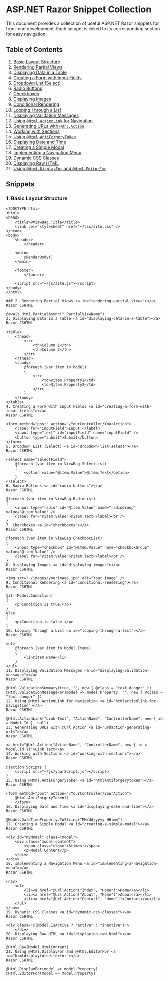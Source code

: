# ASP.NET Razor Snippet Collection

This document provides a collection of useful ASP.NET Razor snippets for front-end development. Each snippet is linked to its corresponding section for easy navigation.

## Table of Contents

1.  [Basic Layout Structure](#basic-layout-structure)
2.  [Rendering Partial Views](#rendering-partial-views)
3.  [Displaying Data in a Table](#displaying-data-in-a-table)
4.  [Creating a Form with Input Fields](#creating-a-form-with-input-fields)
5.  [Dropdown List (Select)](#dropdown-list-select)
6.  [Radio Buttons](#radio-buttons)
7.  [Checkboxes](#checkboxes)
8.  [Displaying Images](#displaying-images)
9.  [Conditional Rendering](#conditional-rendering)
10. [Looping Through a List](#looping-through-a-list)
11. [Displaying Validation Messages](#displaying-validation-messages)
12. [Using `@Html.ActionLink` for Navigation](#htmlactionlink-for-navigation)
13. [Generating URLs with `@Url.Action`](#urdaction-generating-urls)
14. [Working with Sections](#working-with-sections)
15. [Using `@Html.AntiForgeryToken`](#htmlantiforgerytoken)
16. [Displaying Date and Time](#displaying-date-and-time)
17. [Creating a Simple Modal](#creating-a-simple-modal)
18. [Implementing a Navigation Menu](#implementing-a-navigation-menu)
19. [Dynamic CSS Classes](#dynamic-css-classes)
20. [Displaying Raw HTML](#displaying-raw-html)
21. [Using `@Html.DisplayFor` and `@Html.EditorFor`](#htmldisplayforeditorfor)

## Snippets

### 1. Basic Layout Structure <a id="basic-layout-structure"></a>

```razor
<!DOCTYPE html>
<html>
<head>
    <title>@ViewBag.Title</title>
    <link rel="stylesheet" href="~/css/site.css" />
</head>
<body>
    <header>
        </header>

    <main>
        @RenderBody()
    </main>

    <footer>
        </footer>

    <script src="~/js/site.js"></script>
</body>
</html>

### 2. Rendering Partial Views <a id="rendering-partial-views"></a>
Razor CSHTML

@await Html.PartialAsync("_PartialViewName")
3. Displaying Data in a Table <a id="displaying-data-in-a-table"></a>
Razor CSHTML

<table>
    <thead>
        <tr>
            <th>Column 1</th>
            <th>Column 2</th>
        </tr>
    </thead>
    <tbody>
        @foreach (var item in Model)
        {
            <tr>
                <td>@item.Property1</td>
                <td>@item.Property2</td>
            </tr>
        }
    </tbody>
</table>
4. Creating a Form with Input Fields <a id="creating-a-form-with-input-fields"></a>
Razor CSHTML

<form method="post" action="/YourController/YourAction">
    <label for="inputField">Input:</label>
    <input type="text" id="inputField" name="inputField" />
    <button type="submit">Submit</button>
</form>
5. Dropdown List (Select) <a id="dropdown-list-select"></a>
Razor CSHTML

<select name="selectField">
    @foreach (var item in ViewBag.SelectList)
    {
        <option value="@item.Value">@item.Text</option>
    }
</select>
6. Radio Buttons <a id="radio-buttons"></a>
Razor CSHTML

@foreach (var item in ViewBag.RadioList)
{
    <input type="radio" id="@item.Value" name="radioGroup" value="@item.Value" />
    <label for="@item.Value">@item.Text</label><br />
}
7. Checkboxes <a id="checkboxes"></a>
Razor CSHTML

@foreach (var item in ViewBag.CheckboxList)
{
    <input type="checkbox" id="@item.Value" name="checkboxGroup" value="@item.Value" />
    <label for="@item.Value">@item.Text</label><br />
}
8. Displaying Images <a id="displaying-images"></a>
Razor CSHTML

<img src="~/images/yourImage.jpg" alt="Your Image" />
9. Conditional Rendering <a id="conditional-rendering"></a>
Razor CSHTML

@if (Model.Condition)
{
    <p>Condition is true.</p>
}
else
{
    <p>Condition is false.</p>
}
10. Looping Through a List <a id="looping-through-a-list"></a>
Razor CSHTML

<ul>
    @foreach (var item in Model.Items)
    {
        <li>@item.Name</li>
    }
</ul>
11. Displaying Validation Messages <a id="displaying-validation-messages"></a>
Razor CSHTML

@Html.ValidationSummary(true, "", new { @class = "text-danger" })
@Html.ValidationMessageFor(model => model.Property, "", new { @class = "text-danger" })
12. Using @Html.ActionLink for Navigation <a id="htmlactionlink-for-navigation"></a>
Razor CSHTML

@Html.ActionLink("Link Text", "ActionName", "ControllerName", new { id = Model.Id }, null)
13. Generating URLs with @Url.Action <a id="urdaction-generating-urls"></a>
Razor CSHTML

<a href="@Url.Action("ActionName", "ControllerName", new { id = Model.Id })">Link Text</a>
14. Working with Sections <a id="working-with-sections"></a>
Razor CSHTML

@section Scripts {
    <script src="~/js/yourScript.js"></script>
}
15. Using @Html.AntiForgeryToken <a id="htmlantiforgerytoken"></a>
Razor CSHTML

<form method="post" action="/YourController/YourAction">
    @Html.AntiForgeryToken()
    </form>
16. Displaying Date and Time <a id="displaying-date-and-time"></a>
Razor CSHTML

@Model.DateTimeProperty.ToString("MM/dd/yyyy HH:mm")
17. Creating a Simple Modal <a id="creating-a-simple-modal"></a>
Razor CSHTML

<div id="myModal" class="modal">
    <div class="modal-content">
        <span class="close">&times;</span>
        <p>Modal Content</p>
    </div>
</div>
18. Implementing a Navigation Menu <a id="implementing-a-navigation-menu"></a>
Razor CSHTML

<nav>
    <ul>
        <li><a href="@Url.Action("Index", "Home")">Home</a></li>
        <li><a href="@Url.Action("About", "Home")">About</a></li>
        <li><a href="@Url.Action("Contact", "Home")">Contact</a></li>
    </ul>
</nav>
19. Dynamic CSS Classes <a id="dynamic-css-classes"></a>
Razor CSHTML

<div class="@(Model.IsActive ? "active" : "inactive")">
    </div>
20. Displaying Raw HTML <a id="displaying-raw-html"></a>
Razor CSHTML

@Html.Raw(Model.HtmlContent)
21. Using @Html.DisplayFor and @Html.EditorFor <a id="htmldisplayforeditorfor"></a>
Razor CSHTML

@Html.DisplayFor(model => model.Property)
@Html.EditorFor(model => model.Property)
